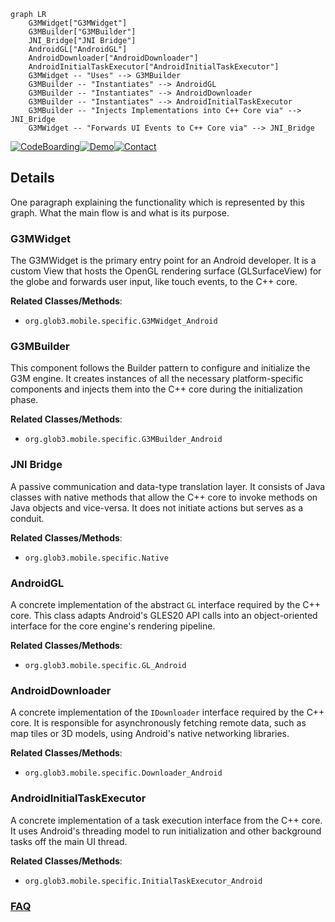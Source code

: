 ```mermaid
graph LR
    G3MWidget["G3MWidget"]
    G3MBuilder["G3MBuilder"]
    JNI_Bridge["JNI Bridge"]
    AndroidGL["AndroidGL"]
    AndroidDownloader["AndroidDownloader"]
    AndroidInitialTaskExecutor["AndroidInitialTaskExecutor"]
    G3MWidget -- "Uses" --> G3MBuilder
    G3MBuilder -- "Instantiates" --> AndroidGL
    G3MBuilder -- "Instantiates" --> AndroidDownloader
    G3MBuilder -- "Instantiates" --> AndroidInitialTaskExecutor
    G3MBuilder -- "Injects Implementations into C++ Core via" --> JNI_Bridge
    G3MWidget -- "Forwards UI Events to C++ Core via" --> JNI_Bridge
```

[![CodeBoarding](https://img.shields.io/badge/Generated%20by-CodeBoarding-9cf?style=flat-square)](https://github.com/CodeBoarding/GeneratedOnBoardings)[![Demo](https://img.shields.io/badge/Try%20our-Demo-blue?style=flat-square)](https://www.codeboarding.org/demo)[![Contact](https://img.shields.io/badge/Contact%20us%20-%20contact@codeboarding.org-lightgrey?style=flat-square)](mailto:contact@codeboarding.org)

## Details

One paragraph explaining the functionality which is represented by this graph. What the main flow is and what is its purpose.

### G3MWidget
The G3MWidget is the primary entry point for an Android developer. It is a custom View that hosts the OpenGL rendering surface (GLSurfaceView) for the globe and forwards user input, like touch events, to the C++ core.


**Related Classes/Methods**:

- `org.glob3.mobile.specific.G3MWidget_Android`


### G3MBuilder
This component follows the Builder pattern to configure and initialize the G3M engine. It creates instances of all the necessary platform-specific components and injects them into the C++ core during the initialization phase.


**Related Classes/Methods**:

- `org.glob3.mobile.specific.G3MBuilder_Android`


### JNI Bridge
A passive communication and data-type translation layer. It consists of Java classes with native methods that allow the C++ core to invoke methods on Java objects and vice-versa. It does not initiate actions but serves as a conduit.


**Related Classes/Methods**:

- `org.glob3.mobile.specific.Native`


### AndroidGL
A concrete implementation of the abstract `GL` interface required by the C++ core. This class adapts Android's GLES20 API calls into an object-oriented interface for the core engine's rendering pipeline.


**Related Classes/Methods**:

- `org.glob3.mobile.specific.GL_Android`


### AndroidDownloader
A concrete implementation of the `IDownloader` interface required by the C++ core. It is responsible for asynchronously fetching remote data, such as map tiles or 3D models, using Android's native networking libraries.


**Related Classes/Methods**:

- `org.glob3.mobile.specific.Downloader_Android`


### AndroidInitialTaskExecutor
A concrete implementation of a task execution interface from the C++ core. It uses Android's threading model to run initialization and other background tasks off the main UI thread.


**Related Classes/Methods**:

- `org.glob3.mobile.specific.InitialTaskExecutor_Android`




### [FAQ](https://github.com/CodeBoarding/GeneratedOnBoardings/tree/main?tab=readme-ov-file#faq)